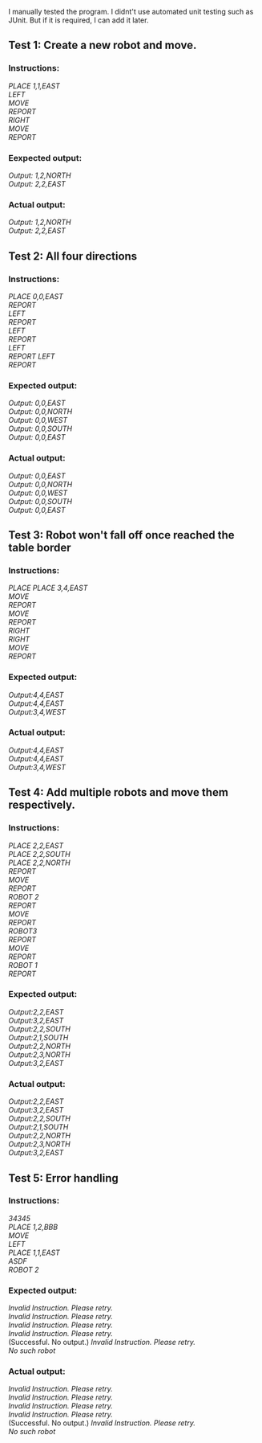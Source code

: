 I manually tested the program. I didnt't use automated unit testing such as JUnit. But if it is required, I can add it later.

## Test 1: Create a new robot and move.

### Instructions:   
*PLACE 1,1,EAST*  
*LEFT*  
*MOVE*  
*REPORT*  
*RIGHT*  
*MOVE*  
*REPORT*  

### Eexpected output:
*Output: 1,2,NORTH*  
*Output: 2,2,EAST*

### Actual output:
*Output: 1,2,NORTH*  
*Output: 2,2,EAST*  


## Test 2: All four directions
### Instructions:  
*PLACE 0,0,EAST*  
*REPORT*  
*LEFT*  
*REPORT*  
*LEFT*  
*REPORT*  
*LEFT*  
*REPORT*
*LEFT*  
*REPORT*

### Expected output:
*Output: 0,0,EAST*  
*Output: 0,0,NORTH*  
*Output: 0,0,WEST*  
*Output: 0,0,SOUTH*  
*Output: 0,0,EAST*  

### Actual output:
*Output: 0,0,EAST*  
*Output: 0,0,NORTH*  
*Output: 0,0,WEST*  
*Output: 0,0,SOUTH*  
*Output: 0,0,EAST* 

## Test 3: Robot won't fall off once reached the table border
### Instructions:
*PLACE PLACE 3,4,EAST*  
*MOVE*  
*REPORT*  
*MOVE*  
*REPORT*  
*RIGHT*  
*RIGHT*  
*MOVE*  
*REPORT*  

### Expected output:
*Output:4,4,EAST*  
*Output:4,4,EAST*  
*Output:3,4,WEST*  

### Actual output:
*Output:4,4,EAST*  
*Output:4,4,EAST*  
*Output:3,4,WEST*  

## Test 4: Add multiple robots and move them respectively.
### Instructions:
*PLACE 2,2,EAST*  
*PLACE 2,2,SOUTH*  
*PLACE 2,2,NORTH*  
*REPORT*  
*MOVE*  
*REPORT*  
*ROBOT 2*  
*REPORT*  
*MOVE*  
*REPORT*  
*ROBOT3*  
*REPORT*  
*MOVE*  
*REPORT*  
*ROBOT 1*  
*REPORT*  

### Expected output:
*Output:2,2,EAST*  
*Output:3,2,EAST*   
*Output:2,2,SOUTH*  
*Output:2,1,SOUTH*  
*Output:2,2,NORTH*  
*Output:2,3,NORTH*  
*Output:3,2,EAST*  

### Actual output:
*Output:2,2,EAST*  
*Output:3,2,EAST*   
*Output:2,2,SOUTH*  
*Output:2,1,SOUTH*  
*Output:2,2,NORTH*  
*Output:2,3,NORTH*  
*Output:3,2,EAST*  


## Test 5: Error handling

### Instructions:
*34345*  
*PLACE 1,2,BBB*  
*MOVE*  
*LEFT*  
*PLACE 1,1,EAST*  
*ASDF*  
*ROBOT 2*   

### Expected output:
*Invalid Instruction. Please retry.*   
*Invalid Instruction. Please retry.*   
*Invalid Instruction. Please retry.*   
*Invalid Instruction. Please retry.*   
(Successful. No output.)
*Invalid Instruction. Please retry.*   
*No such robot*  

### Actual output:
*Invalid Instruction. Please retry.*   
*Invalid Instruction. Please retry.*   
*Invalid Instruction. Please retry.*   
*Invalid Instruction. Please retry.*   
(Successful. No output.)
*Invalid Instruction. Please retry.*   
*No such robot*  


